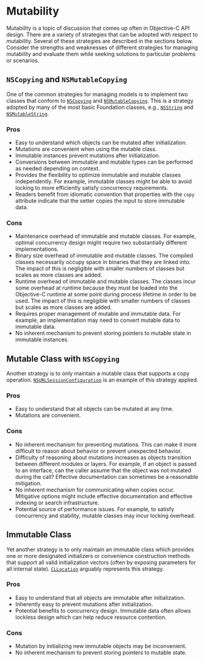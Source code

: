 # Mutability

Mutability is a topic of discussion that comes up often in Objective-C
API design. There are a variety of strategies that can be adopted with
respect to mutability. Several of these strategies are described in
the sections below. Consider the strengths and weaknesses of different
strategies for managing mutability and evaluate them while seeking
solutions to particular problems or scenarios.

## `NSCopying` and `NSMutableCopying`

One of the common strategies for managing models is to implement two
classes that conform to
[`NSCopying`](https://developer.apple.com/documentation/foundation/nscopying?language=objc)
and
[`NSMutableCopying`](https://developer.apple.com/documentation/foundation/nsmutablecopying?language=objc).
This is a strategy adopted by many of the most basic Foundation classes,
e.g.,
[`NSString`](https://developer.apple.com/documentation/foundation/nsstring?language=objc)
and
[`NSMutableString`](https://developer.apple.com/documentation/foundation/nsmutablestring?language=objc).

### Pros

* Easy to understand which objects can be mutated after initialization.
* Mutations are convenient when using the mutable class.
* Immutable instances prevent mutations after initialization.
* Conversions between immutable and mutable types can be performed as
  needed depending on context.
* Provides the flexibility to optimize immutable and mutable classes
  independently. For example, immutable classes might be able to avoid
  locking to more efficiently satisfy concurrency requirements.
* Readers benefit from idiomatic convention that properties with the `copy`
  attribute indicate that the setter copies the input to store immutable
  data.

### Cons

* Maintenance overhead of immutable and mutable classes. For example,
  optimal concurrency design might require two substantially different
  implementations.
* Binary size overhead of immutable and mutable classes. The compiled
  classes necessarily occupy space in binaries that they are linked into.
  The impact of this is negligible with smaller numbers of classes but
  scales as more classes are added.
* Runtime overhead of immutable and mutable classes. The classes incur
  some overhead at runtime because they must be loaded into the Objective-C
  runtime at some point during process lifetime in order to be used. The
  impact of this is negligible with smaller numbers of classes but scales
  as more classes are added.
* Requires proper management of mutable and immutable data. For example,
  an implementation may need to convert mutable data to immutable data.
* No inherent mechanism to prevent storing pointers to mutable state in
  immutable instances.

## Mutable Class with `NSCopying`

Another strategy is to only maintain a mutable class that supports a
copy operation.
[`NSURLSessionConfiguration`](https://developer.apple.com/documentation/foundation/nsurlsessionconfiguration?language=objc)
is an example of this strategy applied.

### Pros

* Easy to understand that all objects can be mutated at any time.
* Mutations are convenient.

### Cons

* No inherent mechanism for preventing mutations. This can make it more
  difficult to reason about behavior or prevent unexpected behavior.
* Difficulty of reasoning about mutations increases as objects transition
  between different modules or layers. For example, if an object is passed
  to an interface, can the caller assume that the object was not mutated
  during the call? Effective documentation can sometimes be a reasonable
  mitigation.
* No inherent mechanism for communicating when copies occur. Mitigative
  options might include effective documentation and effective indexing or
  search infrastructure.
* Potential source of performance issues. For example, to satisfy concurrency
  and stability, mutable classes may incur locking overhead.

## Immutable Class

Yet another strategy is to only maintain an immutable class which
provides one or more designated initializers or convenience construction
methods that support all valid initialization vectors (often by exposing
parameters for all internal state).
[`CLLocation`](https://developer.apple.com/documentation/corelocation/cllocation?language=objc)
arguably represents this strategy.

### Pros

* Easy to understand that all objects are immutable after initialization.
* Inherently easy to prevent mutations after initialization.
* Potential benefits to concurrency design. Immutable data often allows
  lockless design which can help reduce resource contention.

### Cons

* Mutation by initializing new immutable objects may be inconvenient.
* No inherent mechanism to prevent storing pointers to mutable state.
